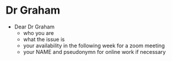 # Dr Graham
-   Dear Dr Graham
    -   who you are
    -   what the issue is
    -   your availability in the following week for a zoom meeting
    -   your NAME and pseudonymn for online work if necessary
